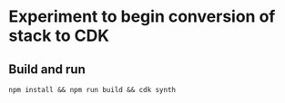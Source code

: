 # Experiment to begin conversion of stack to CDK

## Build and run

```
npm install && npm run build && cdk synth
```
